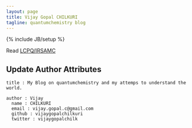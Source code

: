 ```yaml
---
layout: page
title: Vijay Gopal CHILKURI
tagline: quantumchemistry blog
---
```

{% include JB/setup %}

Read [LCPQ/IRSAMC](http://irsamc.ups-tlse.fr)


## Update Author Attributes


    title : My Blog on quantumchemistry and my attemps to understand the world.

    author : Vijay
      name : CHILKURI
      email : vijay.gopal.c@gmail.com
      github : vijaygopalchilkuri
      twitter : vijaygopalchilk

